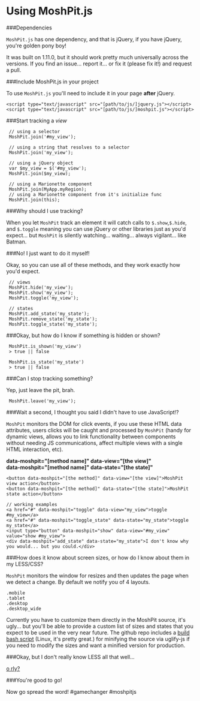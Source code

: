 Using MoshPit.js
=============================

###Dependencies

`MoshPit.js` has one dependency, and that is jQuery, if you have jQuery, you're golden pony boy!

It was built on 1.11.0, but it should work pretty much universally across the versions.  If you 
find an issue... report it... or fix it (please fix it!) and request a pull.

###Include MoshPit.js in your project

To use `MoshPit.js` you'll need to include it in your page **after** jQuery.

    <script type="text/javascript" src="[path/to/js/]jquery.js"></script>
    <script type="text/javascript" src="[path/to/js/]moshpit.js"></script>


###Start tracking a *view*

     // using a selector
     MoshPit.join('#my_view');

     // using a string that resolves to a selector
     MoshPit.join('my_view');

     // using a jQuery object
     var $my_view = $('#my_view');
     MoshPit.join($my_view);

     // using a Marionette component
     MoshPit.join(MyApp.myRegion);
     // using a Marionette component from it's initialize func
     MoshPit.join(this);

###Why should I use tracking?

When you let `MoshPit` track an element it will catch calls to `$.show`,`$.hide`, and `$.toggle` meaning you can use jQuery or other libraries just as you'd expect... but `MoshPit` is silently watching... waiting... always vigilant... like Batman.

###No! I just want to do it myself!

Okay, so you can use all of these methods, and they work exactly how you'd expect.

     // views
     MoshPit.hide('my_view');
     MoshPit.show('my_view');
     MoshPit.toggle('my_view');

     // states
     MoshPit.add_state('my_state');
     MoshPit.remove_state('my_state');
     MoshPit.toggle_state('my_state');

###Okay, but how do I know if something is hidden or shown?

     MoshPit.is_shown('my_view') 
     > true || false

     MoshPit.is_state('my_state')
     > true || false

###Can I stop tracking something?

Yep, just leave the pit, brah.

     MoshPit.leave('my_view');

###Wait a second, I thought you said I didn't have to use JavaScript!?

`MoshPit` monitors the DOM for click events, if you use these HTML data attributes, users clicks will be caught and processed 
by `MoshPit` (handy for dynamic views, allows you to link functionality between components without needing JS communications, affect multiple views with a single HTML interaction, etc).

**data-moshpit="[method name]" data-view="[the view]"**  
**data-moshpit="[method name]" data-state="[the state]"**  

    <button data-moshpit="[the method]" data-view="[the view]">MoshPit view action</button>
    <button data-moshpit="[the method]" data-state="[the state]">MoshPit state action</button>

    // working examples
    <a href="#" data-moshpit="toggle" data-view="my_view">toggle #my_view</a>
    <a href="#" data-moshpit="toggle_state" data-state="my_state">toggle my_state</a>
    <input type="button" data-moshpit="show" data-view="#my_view" value="show #my_view">
    <div data-moshpit="add_state" data-state="my_state">I don't know why you would... but you could.</div>

###How does it know about screen sizes, or how do I know about them in my LESS/CSS?

`MoshPit` monitors the window for resizes and then updates the page when we detect a change.
By default we notify you of 4 layouts.

    .mobile
    .tablet
    .desktop
    .desktop_wide

Currently you have to customize them directly in the MoshPit source, it's ugly... but you'll be able to provide a custom list of sizes and states that you expect to be used in the very near future.  The github repo includes a [build bash script](https://github.com/chadillac/MoshPit.js/tree/master/build) (Linux, it's pretty great.) for minifying the source via uglify-js if you need to modify the sizes and want a minified version for production.

###Okay, but I don't really know LESS all that well...

[o rly?](http://lesscss.org/)

###You're good to go!

Now go spread the word! #gamechanger #moshpitjs
